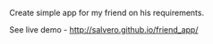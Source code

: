 Create simple app for my friend on his requirements.

See live demo - http://salvero.github.io/friend_app/
